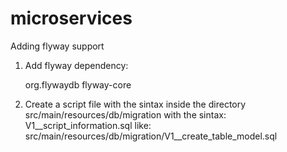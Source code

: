# microservices

Adding flyway support

1. Add flyway dependency:

    <dependency>
        <groupId>org.flywaydb</groupId>
        <artifactId>flyway-core</artifactId>
    </dependency>

2. Create a script file with the sintax inside the directory src/main/resources/db/migration with the sintax:
V1__script_information.sql
like: 
src/main/resources/db/migration/V1__create_table_model.sql